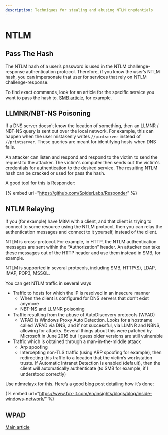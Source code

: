 ```yaml
---
description: Techniques for stealing and abusing NTLM credentials
---
```


# NTLM

## Pass The Hash

The NTLM hash of a user’s password is used in the NTLM challenge-response authentication protocol. Therefore, if you know the user’s NTLM hash, you can impersonate that user for services that rely on NTLM challenge-response.

To find exact commands, look for an article for the specific service you want to pass the hash to. [SMB article](smb.md#pass-the-hash), for example.

## LLMNR/NBT-NS Poisoning&#x20;

If a DNS server doesn’t know the location of something, then an LLMNR / NBT-NS query is sent out over the local network. For example, this can happen when the user mistakenly writes `//pintserver` instead of `//printserver`. These queries are meant for identifying hosts when DNS fails.

An attacker can listen and respond and respond to the victim to send the request to the attacker. The victim's computer then sends out the victim's credentials for authentication to the desired service. The resulting NTLM hash can be cracked or used for pass the hash.

A good tool for this is Responder:

{% embed url="https://github.com/SpiderLabs/Responder" %}

## NTLM Relaying

If you (for example) have MitM with a client, and that client is trying to connect to some resource using the NTLM protocol, then you can relay the authentication messages and connect to it yourself, instead of the client.

NTLM is cross-protocol. For example, in HTTP, the NTLM authentication messages are sent within the “Authorization” header. An attacker can take these messages out of the HTTP header and use them instead in SMB, for example.

NTLM is supported in several protocols, including SMB, HTTP(S), LDAP, IMAP, POP3, MSSQL.

You can get NTLM traffic in several ways

* Traffic to hosts for which the IP is resolved in an insecure manner
  * When the client is configured for DNS servers that don’t exist anymore
  * NBT-NS and LLMNR poisoning
* Traffic resulting from the abuse of AutoDiscovery protocols (WPAD)
  * WPAD is Windows Proxy Auto Detection. Looks for a hostname called WPAD via DNS, and if not successful, via LLMNR and NBNS, allowing for attacks. Several things about this were patched by Microsoft in June 2016 but I guess older versions are still vulnerable
* Traffic which is obtained through a man-in-the-middle attack
  * Arp spoofing
  * Intercepting non-TLS traffic (using ARP spoofing for example), then redirecting this traffic to a location that the victim’s workstation trusts. If Automatic Intranet Detection is enabled (default), then the client will automatically authenticate (to SMB for example, if I understood correctly)

Use ntlmrelayx for this. Here’s a good blog post detailing how it’s done:

{% embed url="https://www.fox-it.com/en/insights/blogs/blog/inside-windows-network/" %}

## WPAD

[Main article](man-in-the-middle-mitm.md#wpad)
